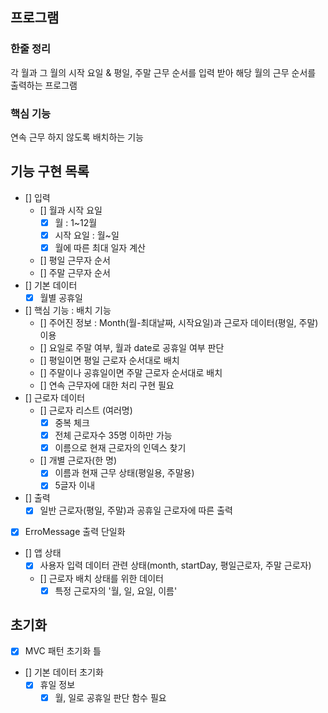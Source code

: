 ##  프로그램
### 한줄 정리
각 월과 그 월의 시작 요일 & 평일, 주말 근무 순서를 입력 받아 해당 월의 근무 순서를 출력하는 프로그램
### 핵심 기능
연속 근무 하지 않도록 배치하는 기능

## 기능 구현 목록
- [] 입력
  - [] 월과 시작 요일
    - [x] 월 : 1~12월
    - [x] 시작 요일 : 월~일
    - [x] 월에 따른 최대 일자 계산
  - [] 평일 근무자 순서
  - [] 주말 근무자 순서
- [] 기본 데이터
  - [x] 월별 공휴일
- [] 핵심 기능 : 배치 기능
  - [] 주어진 정보 : Month(월-최대날짜, 시작요일)과 근로자 데이터(평일, 주말) 이용
  - [] 요일로 주말 여부, 월과 date로 공휴일 여부 판단
  - [] 평일이면 평일 근로자 순서대로 배치
  - [] 주말이나 공휴일이면 주말 근로자 순서대로 배치
  - [] 연속 근무자에 대한 처리 구현 필요
- [] 근로자 데이터
  - [] 근로자 리스트 (여러명)
    - [x] 중복 체크
    - [x] 전체 근로자수 35명 이하만 가능
    - [x] 이름으로 현재 근로자의 인덱스 찾기
  - [] 개별 근로자(한 명)
    - [x] 이름과 현재 근무 상태(평일용, 주말용)
    - [x] 5글자 이내
- [] 출력
  - [x] 일반 근로자(평일, 주말)과 공휴일 근로자에 따른 출력
- [x] ErroMessage 출력 단일화
- [] 앱 상태
  - [x] 사용자 입력 데이터 관련 상태(month, startDay, 평일근로자, 주말 근로자)
  - [] 근로자 배치 상태를 위한 데이터
    - [x] 특정 근로자의 '월, 일, 요일, 이름'

## 초기화
- [x] MVC 패턴 초기화 틀
- [] 기본 데이터 초기화 
  - [x] 휴일 정보 
    - [x] 월, 일로 공휴일 판단 함수 필요
